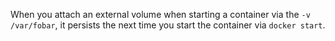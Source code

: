 When you attach an external volume when starting a container via the `-v /var/fobar`, it persists the next time you start the container via `docker start`. 
